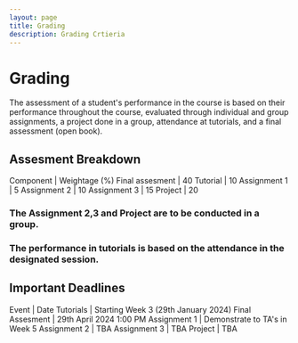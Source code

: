 ```yaml
---
layout: page
title: Grading
description: Grading Crtieria
---
```


# Grading

The assessment of a student's performance in the course is based on their performance throughout the course, evaluated through individual and group assignments, a project done in a group, attendance at tutorials, and a final assessment (open book).


## Assesment Breakdown

Component |  Weightage (%) 
Final assesment |  40
Tutorial |  10
Assignment 1 | 5
Assignment 2 | 10
Assignment 3 | 15
Project | 20

### The Assignment 2,3 and Project are to be conducted in a group.  

### The performance in tutorials is based on the attendance in the designated session. 

## Important Deadlines

Event |  Date
Tutorials | Starting Week 3 (29th January 2024)
Final Assesment |  29th April 2024 1:00 PM 
Assignment 1 | Demonstrate to TA's in Week 5
Assignment 2 | TBA
Assignment 3 | TBA
Project | TBA







